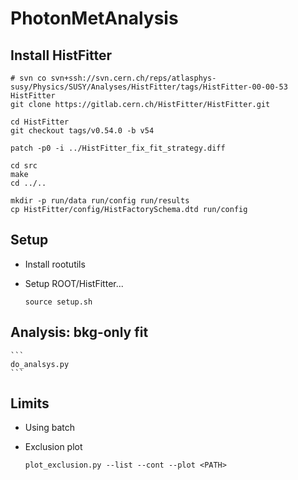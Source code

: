 PhotonMetAnalysis
=================

## Install HistFitter

    # svn co svn+ssh://svn.cern.ch/reps/atlasphys-susy/Physics/SUSY/Analyses/HistFitter/tags/HistFitter-00-00-53 HistFitter
    git clone https://gitlab.cern.ch/HistFitter/HistFitter.git

    cd HistFitter
    git checkout tags/v0.54.0 -b v54

    patch -p0 -i ../HistFitter_fix_fit_strategy.diff

    cd src
    make 
    cd ../..

    mkdir -p run/data run/config run/results
    cp HistFitter/config/HistFactorySchema.dtd run/config

## Setup

* Install rootutils 

* Setup ROOT/HistFitter...
    ```
    source setup.sh
    ```

## Analysis: bkg-only fit

    ```
    do_analsys.py
    ```



## Limits

* Using batch


* Exclusion plot
    ```
    plot_exclusion.py --list --cont --plot <PATH>
    ```
